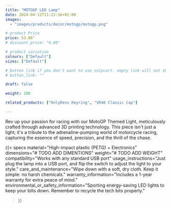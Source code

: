 ```yaml
---
title: "MOTOGP LED Lamp"
date: 2024-04-12T11:22:16+01:00
images:
  - "images/products/decor/motogp/motogp.png"

# product Price
price: 53.86"
# discount_price: "0.00"

# product variation
colours: ["Default"]
sizes: ["Default"]

# button link if you don't want to use snipcart. empty link will not show button
# button_link: ""

draft: false

weight: 100

related_products: ["OnlyRevs Keyring", "VR46 Classic Cap"]

---
```


Rev up your passion for racing with our MotoGP Themed Light, meticulously crafted through advanced 3D printing technology. This piece isn't just a light; it's a tribute to the adrenaline-pumping world of motorcycle racing, capturing the essence of speed, precision, and the thrill of the chase.

{{< specs
    material="High-impact plastic (PETG) + Electronics"
    dimensions="# TODO ADD DIMENTIONS"
    weight="# TODO ADD WEIGHT"
    compatibility="Works with any standard USB port"
    usage_instructions="Just plug the lamp into a USB port, and flip the switch to adjust the light to your style."
    care_and_maintenance="Wipe down with a soft, dry cloth. Keep it simple: no harsh chemicals."
    warranty_information="Includes a 1-year warranty for extra peace of mind."
    environmental_or_safety_information="Sporting energy-saving LED lights to keep your bills down. Remember to recycle the tech bits properly."
>}}
